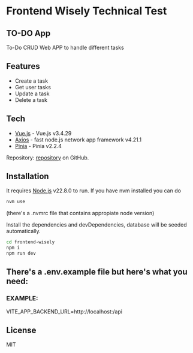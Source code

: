 # Frontend Wisely Technical Test

## TO-DO App

To-Do CRUD Web APP to handle different tasks

## Features

- Create a task
- Get user tasks
- Update a task
- Delete a task

## Tech

- [Vue.js] - Vue.js v3.4.29
- [Axios] - fast node.js network app framework v4.21.1
- [Pinia] - Pinia v2.2.4

Repository: [repository]
on GitHub.

## Installation

It requires [Node.js](https://nodejs.org/) v22.8.0 to run.
If you have nvm installed you can do

```sh
nvm use
```

(there's a .nvmrc file that contains appropiate node version)

Install the dependencies and devDependencies, database will be seeded automatically.

```sh
cd frontend-wisely
npm i
npm run dev
```

## There's a .env.example file but here's what you need:

### EXAMPLE:

VITE_APP_BACKEND_URL=http://localhost:<PORT>/api

## License

MIT

[Vue.js]: https://vuejs.org/
[Pinia]: https://pinia.vuejs.org/
[Axios]: https://axios-http.com/es/docs/intro
[repository]: https://github.com/rubenromanvilasau/frontend-wisely
